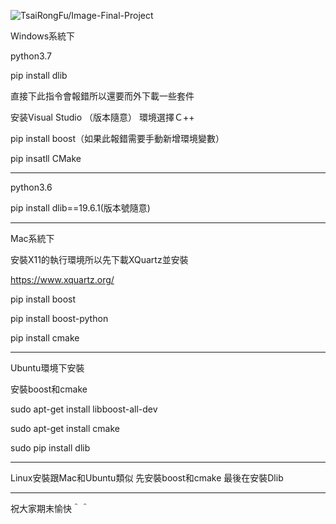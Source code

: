 ![TsaiRongFu/Image-Final-Project](https://hits.seeyoufarm.com/api/count/incr/badge.svg?url=https%3A%2F%2Fgithub.com%2FTsaiRongFu%2FImage-Final-Projectcount_bg=%23ED1ABC&title_bg=%23787574&icon=linux.svg&icon_color=%23E7E7E7&title=hits&edge_flat=true)

Windows系統下

python3.7

pip install dlib

直接下此指令會報錯所以還要而外下載一些套件

安装Visual Studio （版本隨意）
環境選擇Ｃ++

pip install boost（如果此報錯需要手動新增環境變數）

pip insatll CMake

-------------------------------------------------

python3.6

pip install dlib==19.6.1(版本號隨意)

-------------------------------------------------

Mac系統下

安裝X11的執行環境所以先下載XQuartz並安裝

https://www.xquartz.org/

pip install boost 

pip install boost-python

pip install cmake

-------------------------------------------------

Ubuntu環境下安裝

安裝boost和cmake

sudo apt-get install libboost-all-dev

sudo apt-get install cmake

sudo pip install dlib

-------------------------------------------------

Linux安裝跟Mac和Ubuntu類似
先安裝boost和cmake
最後在安裝Dlib

-------------------------------------------------

祝大家期末愉快＾＾
